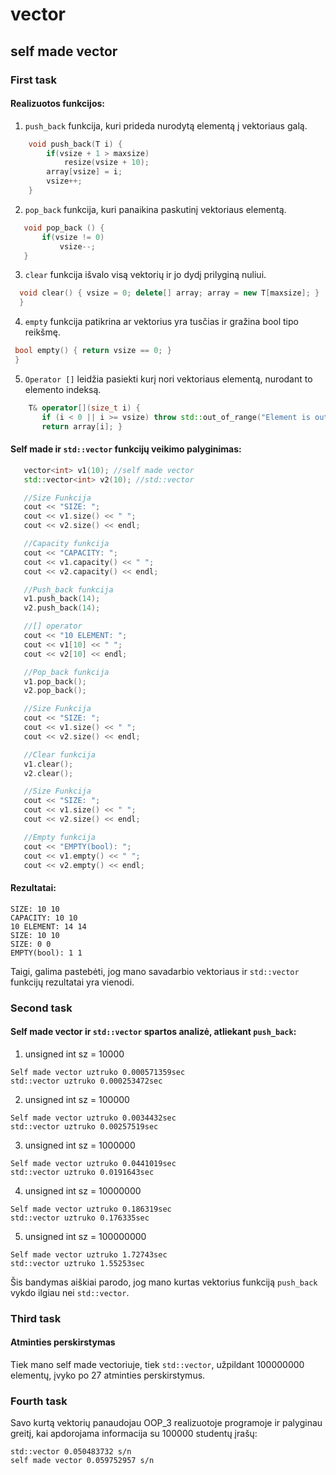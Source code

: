 # vector
## self made vector

### First task

#### Realizuotos funkcijos:

1. `push_back` funkcija, kuri prideda nurodytą elementą į vektoriaus galą.

```c++
    void push_back(T i) {
        if(vsize + 1 > maxsize)
            resize(vsize + 10);
        array[vsize] = i;
        vsize++;
    }
 ```
 
2. `pop_back` funkcija, kuri panaikina paskutinį vektoriaus elementą.
 
 ```c++
    void pop_back () {
        if(vsize != 0)
            vsize--;
    }
 ```
 
 3. `clear` funkcija išvalo visą vektorių ir jo dydį prilyginą nuliui.
 
  ```c++
    void clear() { vsize = 0; delete[] array; array = new T[maxsize]; }
    }
 ```
 
 4. `empty` funkcija patikrina ar vektorius yra tusčias ir gražina bool tipo reikšmę.
 
   ```c++
    bool empty() { return vsize == 0; }
    }
   ```
   
 5. `Operator []` leidžia pasiekti kurį nori vektoriaus elementą, nurodant to elemento indeksą.
 
 ```c++
     T& operator[](size_t i) { 
        if (i < 0 || i >= vsize) throw std::out_of_range("Element is out of range");
        return array[i]; }
  ```
 
 #### Self made ir `std::vector` funkcijų veikimo palyginimas:
 
 ```c++
    vector<int> v1(10); //self made vector
    std::vector<int> v2(10); //std::vector

    //Size Funkcija
    cout << "SIZE: ";
    cout << v1.size() << " ";
    cout << v2.size() << endl;

    //Capacity funkcija
    cout << "CAPACITY: ";
    cout << v1.capacity() << " ";
    cout << v2.capacity() << endl;

    //Push_back funkcija
    v1.push_back(14);
    v2.push_back(14);

    //[] operator
    cout << "10 ELEMENT: ";
    cout << v1[10] << " ";
    cout << v2[10] << endl;

    //Pop_back funkcija
    v1.pop_back();
    v2.pop_back();

    //Size Funkcija
    cout << "SIZE: ";
    cout << v1.size() << " ";
    cout << v2.size() << endl;

    //Clear funkcija
    v1.clear();
    v2.clear();

    //Size Funkcija
    cout << "SIZE: ";
    cout << v1.size() << " ";
    cout << v2.size() << endl;

    //Empty funkcija
    cout << "EMPTY(bool): ";
    cout << v1.empty() << " ";
    cout << v2.empty() << endl;
 ```
    
  #### Rezultatai: 
  ```
SIZE: 10 10
CAPACITY: 10 10
10 ELEMENT: 14 14
SIZE: 10 10
SIZE: 0 0
EMPTY(bool): 1 1
```
  Taigi, galima pastebėti, jog mano savadarbio vektoriaus ir `std::vector` funkcijų rezultatai yra vienodi.
  
 ### Second task
 
 #### Self made vector ir `std::vector` spartos analizė, atliekant `push_back`:
 
 1. unsigned int sz = 10000
 ```
 Self made vector uztruko 0.000571359sec
 std::vector uztruko 0.000253472sec
```
2. unsigned int sz = 100000
```
Self made vector uztruko 0.0034432sec
std::vector uztruko 0.00257519sec
```
3. unsigned int sz = 1000000
```
Self made vector uztruko 0.0441019sec
std::vector uztruko 0.0191643sec
```
4. unsigned int sz = 10000000
```
Self made vector uztruko 0.186319sec
std::vector uztruko 0.176335sec
```
5. unsigned int sz = 100000000
```
Self made vector uztruko 1.72743sec
std::vector uztruko 1.55253sec
```
Šis bandymas aiškiai parodo, jog mano kurtas vektorius funkciją `push_back` vykdo ilgiau nei `std::vector`.

### Third task

#### Atminties perskirstymas

Tiek mano self made vectoriuje, tiek `std::vector`, užpildant 100000000 elementų, įvyko po 27 atminties perskirstymus.
  
### Fourth task

Savo kurtą vektorių panaudojau OOP_3 realizuotoje programoje ir palyginau greitį, kai apdorojama informacija su 100000 studentų įrašų:

```
std::vector 0.050483732 s/n
self made vector 0.059752957 s/n
```
